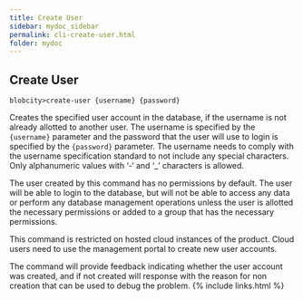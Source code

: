 ```yaml
---
title: Create User
sidebar: mydoc_sidebar
permalink: cli-create-user.html
folder: mydoc
---
```


## Create User

```
blobcity>create-user {username} {password}
```

Creates the specified user account in the database, if the username is not already allotted to another user. The username is specified by the `{username}` parameter and the password that the user will use to login is specified by the `{password}` parameter. The username needs to comply with the username specification standard to not include any special characters. Only alphanumeric values with ‘-‘ and ‘_’ characters is allowed.

The user created by this command has no permissions by default. The user will be able to login to the database, but will not be able to access any data or perform any database management operations unless the user is allotted the necessary permissions or added to a group that has the necessary permissions.

This command is restricted on hosted cloud instances of the product. Cloud users need to use the management portal to create new user accounts.

The command will provide feedback indicating whether the user account was created, and if not created will response with the reason for non creation that can be used to debug the problem.
{% include links.html %}
